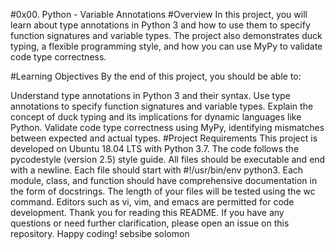 #0x00. Python - Variable Annotations
#Overview
In this project, you will learn about type annotations in Python 3 and how to use them to specify function signatures and variable types. The project also demonstrates duck typing, a flexible programming style, and how you can use MyPy to validate code type correctness.

#Learning Objectives
By the end of this project, you should be able to:

Understand type annotations in Python 3 and their syntax.
Use type annotations to specify function signatures and variable types.
Explain the concept of duck typing and its implications for dynamic languages like Python.
Validate code type correctness using MyPy, identifying mismatches between expected and actual types.
#Project Requirements
This project is developed on Ubuntu 18.04 LTS with Python 3.7.
The code follows the pycodestyle (version 2.5) style guide.
All files should be executable and end with a newline.
Each file should start with #!/usr/bin/env python3.
Each module, class, and function should have comprehensive documentation in the form of docstrings.
The length of your files will be tested using the wc command.
Editors such as vi, vim, and emacs are permitted for code development.
Thank you for reading this README. If you have any questions or need further clarification, please open an issue on this repository. Happy coding!
sebsibe solomon
